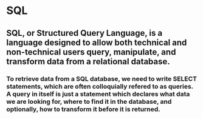 # SQL #

## SQL, or Structured Query Language, is a language designed to allow both technical and non-technical users query, manipulate, and transform data from a relational database. ##

### To retrieve data from a SQL database, we need to write SELECT statements, which are often colloquially refered to as queries. A query in itself is just a statement which declares what data we are looking for, where to find it in the database, and optionally, how to transform it before it is returned. ###

### 